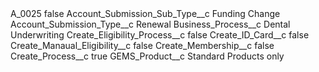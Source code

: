 <?xml version="1.0" encoding="UTF-8"?>
<CustomMetadata xmlns="http://soap.sforce.com/2006/04/metadata" xmlns:xsi="http://www.w3.org/2001/XMLSchema-instance" xmlns:xsd="http://www.w3.org/2001/XMLSchema">
    <label>A_0025</label>
    <protected>false</protected>
    <values>
        <field>Account_Submission_Sub_Type__c</field>
        <value xsi:type="xsd:string">Funding Change</value>
    </values>
    <values>
        <field>Account_Submission_Type__c</field>
        <value xsi:type="xsd:string">Renewal</value>
    </values>
    <values>
        <field>Business_Process__c</field>
        <value xsi:type="xsd:string">Dental Underwriting</value>
    </values>
    <values>
        <field>Create_Eligibility_Process__c</field>
        <value xsi:type="xsd:boolean">false</value>
    </values>
    <values>
        <field>Create_ID_Card__c</field>
        <value xsi:type="xsd:boolean">false</value>
    </values>
    <values>
        <field>Create_Manaual_Eligibility__c</field>
        <value xsi:type="xsd:boolean">false</value>
    </values>
    <values>
        <field>Create_Membership__c</field>
        <value xsi:type="xsd:boolean">false</value>
    </values>
    <values>
        <field>Create_Process__c</field>
        <value xsi:type="xsd:boolean">true</value>
    </values>
    <values>
        <field>GEMS_Product__c</field>
        <value xsi:type="xsd:string">Standard Products only</value>
    </values>
</CustomMetadata>
